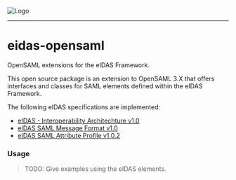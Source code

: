 ![Logo](http://litsec.se/onewebstatic/4a6ec88da7-pics-litsec.png)

------

# eidas-opensaml

OpenSAML extensions for the eIDAS Framework.

This open source package is an extension to OpenSAML 3.X that offers interfaces and classes for SAML elements defined within the eIDAS Framework.

The following eIDAS specifications are implemented:
* [eIDAS - Interoperability Architechture v1.0](https://joinup.ec.europa.eu/sites/default/files/eidas_interoperability_architecture_v1.00.pdf)
* [eIDAS SAML Message Format v1.0](https://joinup.ec.europa.eu/sites/default/files/eidas_message_format_v1.0.pdf)
* [eIDAS SAML Attribute Profile v1.0.2](https://joinup.ec.europa.eu/sites/default/files/eidas_saml_attribute_profile_v1.0_2.pdf) 

### Usage

> TODO: Give examples using the eIDAS elements.
